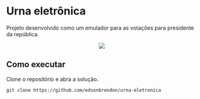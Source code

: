 # Urna eletrônica 

Projeto desenvolvido como um emulador para as votações para presidente da república.

<p align="center">
  <img src="https://user-images.githubusercontent.com/33136931/209549211-f701d58a-ae7c-440f-9cf2-83bc26828fb0.png" />
</p>

## Como executar

Clone o repositório e abra a solução.

```
git clone https://github.com/edsonbrendon/urna-eletronica
```
